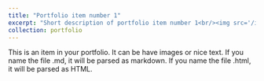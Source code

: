 ```yaml
---
title: "Portfolio item number 1"
excerpt: "Short description of portfolio item number 1<br/><img src='/images/500x400.png'>"
collection: portfolio
---
```


This is an item in your portfolio. It can be have images or nice text. If you name the file .md, it will be parsed as markdown. If you name the file .html, it will be parsed as HTML. 
